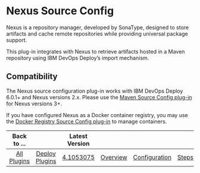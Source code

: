 
# Nexus Source Config

Nexus is a repository manager, developed by SonaType, designed to store artifacts and cache remote repositories while providing universal package support.

This plug-in integrates with Nexus to retrieve artifacts hosted in a Maven repository using IBM DevOps Deploy’s import mechanism.

## Compatibility

The Nexus source configuration plug-in works with IBM DevOps Deploy 6.0.1+ and Nexus versions 2.x. Please use the [Maven Source Config plug-in](https://urbancode.github.io/IBM-UCx-PLUGIN-DOCS/UCD/MavenSourceConfig/) for Nexus versions 3+.

If you have configured Nexus as a Docker container registry, you may use the [Docker Registry Source Config plug-in](https://urbancode.github.io/IBM-UCx-PLUGIN-DOCS/UCD/DockerSourceConfig/) to manage containers.


|Back to ...||Latest Version|||||
| :---: | :---: | :---: | :---: | :---: | :---: | :---: |
|[All Plugins](../../index.md)|[Deploy Plugins](../README.md)|[4.1053075](https://raw.githubusercontent.com/UrbanCode/IBM-UCD-PLUGINS/main/files/nexus-source-config/Nexus-Source-Config-4.1053075.zip)|[Overview](overview.md)|[Configuration](configuration.md)|[Steps](steps.md)|[Downloads](downloads.md)|
